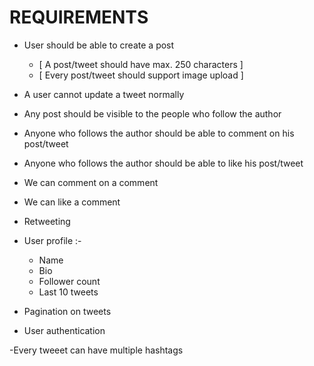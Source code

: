 # REQUIREMENTS

- User should be able to create a post
    - [ A post/tweet should have max. 250 characters ]
    - [ Every post/tweet should support image upload ]

- A user cannot update a tweet normally
- Any post should be visible to the people who follow the author
- Anyone who follows the author should be able to comment on his post/tweet
- Anyone who follows the author should be able to like his post/tweet
- We can comment on a comment
- We can like a comment
- Retweeting

- User profile :-
    - Name
    - Bio
    - Follower count
    - Last 10 tweets

- Pagination on tweets
- User authentication

-Every tweeet can have multiple hashtags
